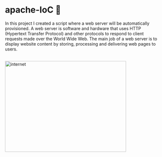 # apache-IoC :book:
  In this project I created a script where a web server will
be automatically provisioned. A web server is software and
hardware that uses HTTP (Hypertext Transfer Protocol) and other
protocols to respond to client requests made over the World Wide Web. 
The main job of a web server is to display website content by storing, processing and delivering web pages to users.

<br>
<img height="300" width="400" src="https://user-images.githubusercontent.com/66382974/196605201-086abac5-9512-41e9-b894-2fb900a0500f.gif" alt="internet" />
